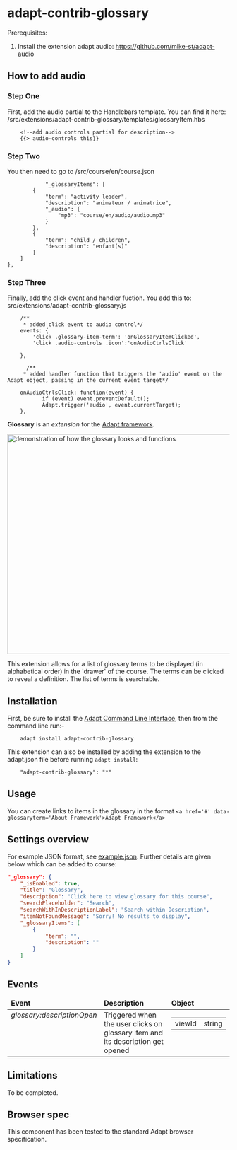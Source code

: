 # adapt-contrib-glossary

Prerequisites: 
1. Install the extension adapt audio: https://github.com/mike-st/adapt-audio

## How to add audio

### Step One

First, add the audio partial to the Handlebars template. You can find it here: 
/src/extensions/adapt-contrib-glossary/templates/glossaryItem.hbs

        <!--add audio controls partial for description-->
        {{> audio-controls this}}

### Step Two
You then need to go to /src/course/en/course.json 

                "_glossaryItems": [
            {
                "term": "activity leader",
                "description": "animateur / animatrice",
                "_audio": {
                    "mp3": "course/en/audio/audio.mp3"
                }
            },
            {
                "term": "child / children",
                "description": "enfant(s)"
            }
        ]
    },


### Step Three
Finally, add the click event and handler fuction. You add this to: src/extensions/adapt-contrib-glossary/js

        /**
         * added click event to audio control*/
        events: {
            'click .glossary-item-term': 'onGlossaryItemClicked',
            'click .audio-controls .icon':'onAudioCtrlsClick'

        },
        
          /**
         * added handler function that triggers the 'audio' event on the Adapt object, passing in the current event target*/
   
        onAudioCtrlsClick: function(event) {
	           if (event) event.preventDefault();
	           Adapt.trigger('audio', event.currentTarget);
        },





**Glossary** is an *extension* for the [Adapt framework](https://github.com/adaptlearning/adapt_framework).

<img src="https://github.com/adaptlearning/documentation/blob/master/04_wiki_assets/plug-ins/images/glossary.gif" width='548' height='497' alt="demonstration of how the glossary looks and functions"> 

This extension allows for a list of glossary terms to be displayed (in alphabetical order) in the 'drawer' of the course. The terms can be clicked to reveal a definition. The list of terms is searchable.

## Installation

First, be sure to install the [Adapt Command Line Interface](https://github.com/adaptlearning/adapt-cli), then from the command line run:-

        adapt install adapt-contrib-glossary

This extension can also be installed by adding the extension to the adapt.json file before running `adapt install`:
 
        "adapt-contrib-glossary": "*"
## Usage
You can create links to items in the glossary in the format `<a href='#' data-glossaryterm='About Framework'>Adapt Framework</a>`

## Settings overview

For example JSON format, see [example.json](example.json). Further details are given below which can be added to course:

```json
"_glossary": {
    "_isEnabled": true,
    "title": "Glossary",
    "description": "Click here to view glossary for this course",
    "searchPlaceholder": "Search",
    "searchWithInDescriptionLabel": "Search within Description",
    "itemNotFoundMessage": "Sorry! No results to display",
    "_glossaryItems": [
        {
            "term": "",
            "description": ""
        }
    ]
}
```

## Events

<table>
    <thead>
        <tr>
            <td><b>Event</b></td>
            <td><b>Description</b></td>
            <td><b>Object</b></td>
        </tr>
    </thead>
    <tr valign="top">
        <td><i>glossary:descriptionOpen</i></td>
        <td>Triggered when the user clicks on glossary item and its description get opened </td>
        <td>
            <table>
                <tr>
                    <td>viewId</td>
                    <td>string</td>
                </tr>
            </table>
        </td>
    </tr>
</table>

## Limitations
 
To be completed.

## Browser spec

This component has been tested to the standard Adapt browser specification.
